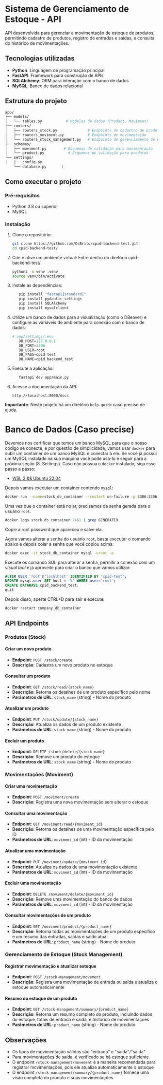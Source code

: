 # Sistema de Gerenciamento de Estoque - API

API desenvolvida para gerenciar a movimentação de estoque de produtos, permitindo cadastro de produtos, registro de entradas e saídas, e consulta do histórico de movimentações.

## Tecnologias utilizadas

- **Python**: Linguagem de programação principal
- **FastAPI**: Framework para construção de APIs
- **SQLAlchemy**: ORM para interação com o banco de dados
- **MySQL**: Banco de dados relacional

## Estrutura do projeto

```bash
app/
├── models/
│   └── tables.py           # Modelos de dados (Product, Moviment)
├── routers/
│   ├── routers_stock.py              # Endpoints de cadastro de produtos
│   ├── routers_moviment.py           # Endpoints de movimentação
│   └── routers_stock_management.py   # Endpoints de gerenciamento de estoque
├── schemas/
│   ├── moviment.py        # Esquemas de validação para movimentação
│   └── product.py           # Esquemas de validação para produtos
└── settings/
│   ├── config.py
    └── database.py       ]
```


## Como executar o projeto

### Pré-requisitos

- Python 3.8 ou superior
- MySQL

### Instalação

1. Clone o repositório:
   ```bash
   git clone https://github.com/DsBrito/cpid-backend-test.git
   cd cpid-backend-test/
   ```

2. Crie e ative um ambiente virtual:
   Entre dentro do diretório cpid-backend-test/
   ```bash
   python3 -m venv .venv
   source venv/bin/activate 
   ```

4. Instale as dependências:
   ```bash
      pip install "fastapi[standard]"
      pip install pydantic_settings
      pip install SQLAlchemy
      pip install mysqlclient
   ```

5. Utilize um banco de dados para a visualização (como o DBeaver) e configure as variáveis de ambiente para conexão com o banco de dados:
   ```py
   # app/settings/.env
      DB_HOST=127.0.0.1
      DB_PORT=3306
      DB_USER=root
      DB_PASS=cpid-test
      DB_NAME=cpid_backend_test
   ```

6. Execute a aplicação:
   ```bash
      fastapi dev app/main.py
   ```

7. Acesse a documentação da API:
   ```
   http://localhost:8000/docs
   ```

**Importante**: Neste projeto há um diretório `help-guide` caso precise de ajuda. 

# Banco de Dados (Caso precise)

Devemos nos certificar que temos um banco MySQL para que o nosso código se conecte, e por questão de simplicidade, vamos usar `docker` para subir um container de um banco MySQL e conectar à ele. Se você já possui um MySQL instalado na sua máquina você pode usá-lo e seguir para a próxima seção (8. Settings). Caso não possua o `docker` instalado, siga esse passo a passo:

- [WSL 2 && Ubuntu 22.04](https://medium.com/@habbema/guia-de-instala%C3%A7%C3%A3o-do-docker-no-wsl-2-com-ubuntu-22-04-9ceabe4d79e8)

Depois vamos executar um container contendo `mysql`:

```bash
docker run --name=stock_db_container --restart on-failure -p 3306:3306 -d mysql/mysql-server
```

Uma vez que o container está no ar, precisamos da senha gerada para o usuário `root`.

```bash
docker logs stock_db_container 2>&1 | grep GENERATED
```

Copie a root password que apareceu e salve ela.

Agora vamos alterar a senha do usuário `root`, basta executar o comando abaixo e depois colar a senha que você copiou acima:

```bash
docker exec -it stock_db_container mysql -uroot -p
```

Execute os comando SQL para alterar a senha, permitir a conexão com um *visual tool* e já aproveite para criar o banco que vamos utilizar:

```sql
ALTER USER 'root'@'localhost' IDENTIFIED BY 'cpid-test';
UPDATE mysql.user SET host = '%' WHERE user='root';
CREATE DATABASE cpid_backend_test;
quit
```

Depois disso, aperte CTRL+D para sair e execute:

```bash
docker restart company_db_container
```

## API Endpoints

### Produtos (Stock)

#### Criar um novo produto

- **Endpoint**: `POST /stock/create`
- **Descrição**: Cadastra um novo produto no estoque

#### Consultar um produto

- **Endpoint**: `GET /stock/read/{stock_name}`
- **Descrição**: Retorna os detalhes de um produto específico pelo nome
- **Parâmetros de URL**: `stock_name` (string) - Nome do produto

#### Atualizar um produto

- **Endpoint**: `PUT /stock/update/{stock_name}`
- **Descrição**: Atualiza os dados de um produto existente
- **Parâmetros de URL**: `stock_name` (string) - Nome do produto


#### Excluir um produto

- **Endpoint**: `DELETE /stock/delete/{stock_name}`
- **Descrição**: Remove um produto do estoque
- **Parâmetros de URL**: `stock_name` (string) - Nome do produto


### Movimentações (Moviment)

#### Criar uma movimentação

- **Endpoint**: `POST /moviment/create`
- **Descrição**: Registra uma nova movimentação sem alterar o estoque


#### Consultar uma movimentação

- **Endpoint**: `GET /moviment/read/{moviment_id}`
- **Descrição**: Retorna os detalhes de uma movimentação específica pelo ID
- **Parâmetros de URL**: `moviment_id` (int) - ID da movimentação


#### Atualizar uma movimentação

- **Endpoint**: `PUT /moviment/update/{moviment_id}`
- **Descrição**: Atualiza os dados de uma movimentação existente
- **Parâmetros de URL**: `moviment_id` (int) - ID da movimentação

#### Excluir uma movimentação

- **Endpoint**: `DELETE /moviment/delete/{moviment_id}`
- **Descrição**: Remove uma movimentação do banco de dados
- **Parâmetros de URL**: `moviment_id` (int) - ID da movimentação

#### Consultar movimentações de um produto

- **Endpoint**: `GET /moviment/product/{product_name}`
- **Descrição**: Retorna todas as movimentações de um produto específico e um resumo das entradas, saídas e saldo atual
- **Parâmetros de URL**: `product_name` (string) - Nome do produto


### Gerenciamento de Estoque (Stock Management)

#### Registrar movimentação e atualizar estoque

- **Endpoint**: `POST /stock-management/movement`
- **Descrição**: Registra uma movimentação de entrada ou saída e atualiza o estoque automaticamente


#### Resumo do estoque de um produto

- **Endpoint**: `GET /stock-management/summary/{product_name}`
- **Descrição**: Retorna um resumo completo do produto, incluindo dados do estoque, totais de entrada e saída, e histórico de movimentações
- **Parâmetros de URL**: `product_name` (string) - Nome do produto

## Observações

- Os tipos de movimentação válidos são "entrada" e "saída"/"saida"
- Para movimentações de saída, é verificado se há estoque suficiente
- O endpoint `/stock-management/movement` é a maneira recomendada para registrar movimentações, pois ele atualiza automaticamente o estoque
- O endpoint `/stock-management/summary/{product_name}` fornece uma visão completa do produto e suas movimentações
